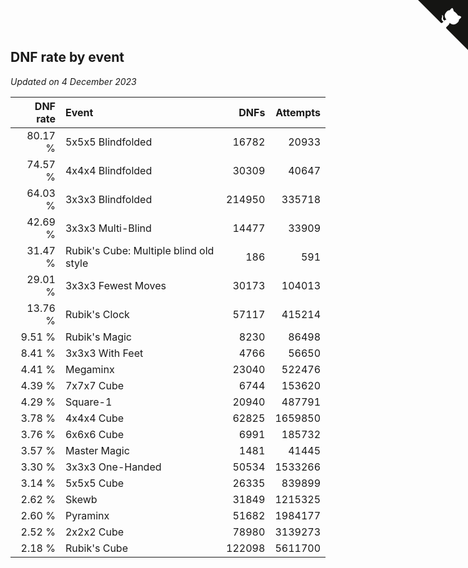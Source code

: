 ## DNF rate by event

*Updated on  4 December 2023*

| DNF rate | Event | DNFs | Attempts |
| ---: | :--- | ---: | ---: |
| 80.17 % | 5x5x5 Blindfolded | 16782 | 20933 |
| 74.57 % | 4x4x4 Blindfolded | 30309 | 40647 |
| 64.03 % | 3x3x3 Blindfolded | 214950 | 335718 |
| 42.69 % | 3x3x3 Multi-Blind | 14477 | 33909 |
| 31.47 % | Rubik's Cube: Multiple blind old style | 186 | 591 |
| 29.01 % | 3x3x3 Fewest Moves | 30173 | 104013 |
| 13.76 % | Rubik's Clock | 57117 | 415214 |
| 9.51 % | Rubik's Magic | 8230 | 86498 |
| 8.41 % | 3x3x3 With Feet | 4766 | 56650 |
| 4.41 % | Megaminx | 23040 | 522476 |
| 4.39 % | 7x7x7 Cube | 6744 | 153620 |
| 4.29 % | Square-1 | 20940 | 487791 |
| 3.78 % | 4x4x4 Cube | 62825 | 1659850 |
| 3.76 % | 6x6x6 Cube | 6991 | 185732 |
| 3.57 % | Master Magic | 1481 | 41445 |
| 3.30 % | 3x3x3 One-Handed | 50534 | 1533266 |
| 3.14 % | 5x5x5 Cube | 26335 | 839899 |
| 2.62 % | Skewb | 31849 | 1215325 |
| 2.60 % | Pyraminx | 51682 | 1984177 |
| 2.52 % | 2x2x2 Cube | 78980 | 3139273 |
| 2.18 % | Rubik's Cube | 122098 | 5611700 |


<a href="https://github.com/jonatanklosko/wca_statistics" class="github-corner" aria-label="View source on Github"><svg width="80" height="80" viewBox="0 0 250 250" style="fill:#151513; color:#fff; position: absolute; top: 0; border: 0; right: 0;" aria-hidden="true"><path d="M0,0 L115,115 L130,115 L142,142 L250,250 L250,0 Z"></path><path d="M128.3,109.0 C113.8,99.7 119.0,89.6 119.0,89.6 C122.0,82.7 120.5,78.6 120.5,78.6 C119.2,72.0 123.4,76.3 123.4,76.3 C127.3,80.9 125.5,87.3 125.5,87.3 C122.9,97.6 130.6,101.9 134.4,103.2" fill="currentColor" style="transform-origin: 130px 106px;" class="octo-arm"></path><path d="M115.0,115.0 C114.9,115.1 118.7,116.5 119.8,115.4 L133.7,101.6 C136.9,99.2 139.9,98.4 142.2,98.6 C133.8,88.0 127.5,74.4 143.8,58.0 C148.5,53.4 154.0,51.2 159.7,51.0 C160.3,49.4 163.2,43.6 171.4,40.1 C171.4,40.1 176.1,42.5 178.8,56.2 C183.1,58.6 187.2,61.8 190.9,65.4 C194.5,69.0 197.7,73.2 200.1,77.6 C213.8,80.2 216.3,84.9 216.3,84.9 C212.7,93.1 206.9,96.0 205.4,96.6 C205.1,102.4 203.0,107.8 198.3,112.5 C181.9,128.9 168.3,122.5 157.7,114.1 C157.9,116.9 156.7,120.9 152.7,124.9 L141.0,136.5 C139.8,137.7 141.6,141.9 141.8,141.8 Z" fill="currentColor" class="octo-body"></path></svg></a><style>.github-corner:hover .octo-arm{animation:octocat-wave 560ms ease-in-out}@keyframes octocat-wave{0%,100%{transform:rotate(0)}20%,60%{transform:rotate(-25deg)}40%,80%{transform:rotate(10deg)}}@media (max-width:500px){.github-corner:hover .octo-arm{animation:none}.github-corner .octo-arm{animation:octocat-wave 560ms ease-in-out}}</style>
